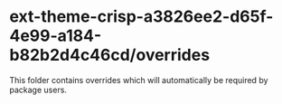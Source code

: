 # ext-theme-crisp-a3826ee2-d65f-4e99-a184-b82b2d4c46cd/overrides

This folder contains overrides which will automatically be required by package users.
